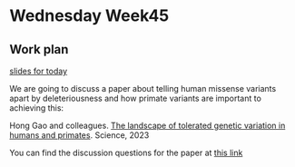 # Wednesday Week45

## Work plan

[slides for today](https://github.com/cpantea/Evolutionary_Thinking_2023/blob/main/week45/Wednesday/Week45_Wed.pdf)

We are going to discuss a paper about telling human missense variants apart by deleteriousness and how primate variants are important to achieving this:

Hong Gao and colleagues. [The landscape of tolerated genetic variation in humans and primates](https://www.science.org/doi/10.1126/science.abn8197). Science, 2023

You can find the discussion questions for the paper at [this link](https://docs.google.com/document/d/1FUqpsH6DrUzHRKYIs3R5AG-J6DABQO8cBJvWM_Lfy5g)
